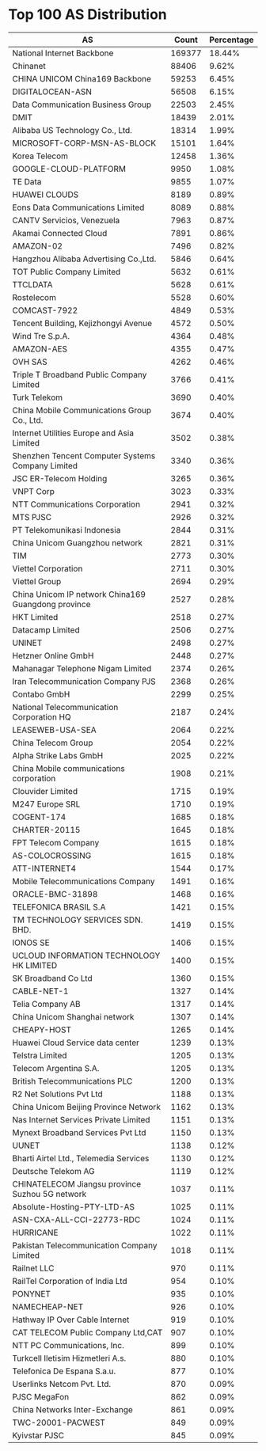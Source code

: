 # Top 100 AS Distribution
| AS | Count | Percentage |
|----|----|----|
| National Internet Backbone | 169377 | 18.44% |
| Chinanet | 88406 | 9.62% |
| CHINA UNICOM China169 Backbone | 59253 | 6.45% |
| DIGITALOCEAN-ASN | 56508 | 6.15% |
| Data Communication Business Group | 22503 | 2.45% |
| DMIT | 18439 | 2.01% |
| Alibaba US Technology Co., Ltd. | 18314 | 1.99% |
| MICROSOFT-CORP-MSN-AS-BLOCK | 15101 | 1.64% |
| Korea Telecom | 12458 | 1.36% |
| GOOGLE-CLOUD-PLATFORM | 9950 | 1.08% |
| TE Data | 9855 | 1.07% |
| HUAWEI CLOUDS | 8189 | 0.89% |
| Eons Data Communications Limited | 8089 | 0.88% |
| CANTV Servicios, Venezuela | 7963 | 0.87% |
| Akamai Connected Cloud | 7891 | 0.86% |
| AMAZON-02 | 7496 | 0.82% |
| Hangzhou Alibaba Advertising Co.,Ltd. | 5846 | 0.64% |
| TOT Public Company Limited | 5632 | 0.61% |
| TTCLDATA | 5628 | 0.61% |
| Rostelecom | 5528 | 0.60% |
| COMCAST-7922 | 4849 | 0.53% |
| Tencent Building, Kejizhongyi Avenue | 4572 | 0.50% |
| Wind Tre S.p.A. | 4364 | 0.48% |
| AMAZON-AES | 4355 | 0.47% |
| OVH SAS | 4262 | 0.46% |
| Triple T Broadband Public Company Limited | 3766 | 0.41% |
| Turk Telekom | 3690 | 0.40% |
| China Mobile Communications Group Co., Ltd. | 3674 | 0.40% |
| Internet Utilities Europe and Asia Limited | 3502 | 0.38% |
| Shenzhen Tencent Computer Systems Company Limited | 3340 | 0.36% |
| JSC ER-Telecom Holding | 3265 | 0.36% |
| VNPT Corp | 3023 | 0.33% |
| NTT Communications Corporation | 2941 | 0.32% |
| MTS PJSC | 2926 | 0.32% |
| PT Telekomunikasi Indonesia | 2844 | 0.31% |
| China Unicom Guangzhou network | 2821 | 0.31% |
| TIM | 2773 | 0.30% |
| Viettel Corporation | 2711 | 0.30% |
| Viettel Group | 2694 | 0.29% |
| China Unicom IP network China169 Guangdong province | 2527 | 0.28% |
| HKT Limited | 2518 | 0.27% |
| Datacamp Limited | 2506 | 0.27% |
| UNINET | 2498 | 0.27% |
| Hetzner Online GmbH | 2448 | 0.27% |
| Mahanagar Telephone Nigam Limited | 2374 | 0.26% |
| Iran Telecommunication Company PJS | 2368 | 0.26% |
| Contabo GmbH | 2299 | 0.25% |
| National Telecommunication Corporation HQ | 2187 | 0.24% |
| LEASEWEB-USA-SEA | 2064 | 0.22% |
| China Telecom Group | 2054 | 0.22% |
| Alpha Strike Labs GmbH | 2025 | 0.22% |
| China Mobile communications corporation | 1908 | 0.21% |
| Clouvider Limited | 1715 | 0.19% |
| M247 Europe SRL | 1710 | 0.19% |
| COGENT-174 | 1685 | 0.18% |
| CHARTER-20115 | 1645 | 0.18% |
| FPT Telecom Company | 1615 | 0.18% |
| AS-COLOCROSSING | 1615 | 0.18% |
| ATT-INTERNET4 | 1544 | 0.17% |
| Mobile Telecommunications Company | 1491 | 0.16% |
| ORACLE-BMC-31898 | 1468 | 0.16% |
| TELEFONICA BRASIL S.A | 1421 | 0.15% |
| TM TECHNOLOGY SERVICES SDN. BHD. | 1419 | 0.15% |
| IONOS SE | 1406 | 0.15% |
| UCLOUD INFORMATION TECHNOLOGY HK LIMITED | 1400 | 0.15% |
| SK Broadband Co Ltd | 1360 | 0.15% |
| CABLE-NET-1 | 1327 | 0.14% |
| Telia Company AB | 1317 | 0.14% |
| China Unicom Shanghai network | 1307 | 0.14% |
| CHEAPY-HOST | 1265 | 0.14% |
| Huawei Cloud Service data center | 1239 | 0.13% |
| Telstra Limited | 1205 | 0.13% |
| Telecom Argentina S.A. | 1205 | 0.13% |
| British Telecommunications PLC | 1200 | 0.13% |
| R2 Net Solutions Pvt Ltd | 1188 | 0.13% |
| China Unicom Beijing Province Network | 1162 | 0.13% |
| Nas Internet Services Private Limited | 1151 | 0.13% |
| Mynext Broadband Services Pvt Ltd | 1150 | 0.13% |
| UUNET | 1138 | 0.12% |
| Bharti Airtel Ltd., Telemedia Services | 1130 | 0.12% |
| Deutsche Telekom AG | 1119 | 0.12% |
| CHINATELECOM Jiangsu province Suzhou 5G network | 1037 | 0.11% |
| Absolute-Hosting-PTY-LTD-AS | 1025 | 0.11% |
| ASN-CXA-ALL-CCI-22773-RDC | 1024 | 0.11% |
| HURRICANE | 1022 | 0.11% |
| Pakistan Telecommunication Company Limited | 1018 | 0.11% |
| Railnet LLC | 970 | 0.11% |
| RailTel Corporation of India Ltd | 954 | 0.10% |
| PONYNET | 935 | 0.10% |
| NAMECHEAP-NET | 926 | 0.10% |
| Hathway IP Over Cable Internet | 919 | 0.10% |
| CAT TELECOM Public Company Ltd,CAT | 907 | 0.10% |
| NTT PC Communications, Inc. | 899 | 0.10% |
| Turkcell Iletisim Hizmetleri A.s. | 880 | 0.10% |
| Telefonica De Espana S.a.u. | 877 | 0.10% |
| Userlinks Netcom Pvt. Ltd. | 870 | 0.09% |
| PJSC MegaFon | 862 | 0.09% |
| China Networks Inter-Exchange | 861 | 0.09% |
| TWC-20001-PACWEST | 849 | 0.09% |
| Kyivstar PJSC | 845 | 0.09% |
